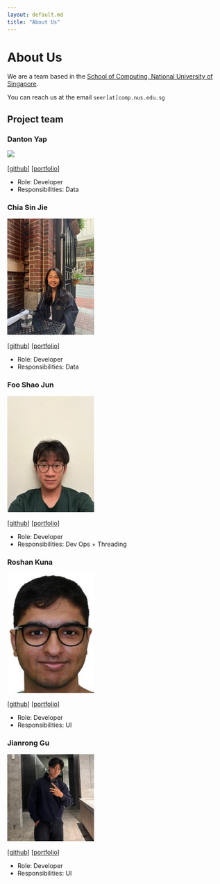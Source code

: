 ```yaml
---
layout: default.md
title: "About Us"
---
```


# About Us

We are a team based in the [School of Computing, National University of Singapore](http://www.comp.nus.edu.sg).

You can reach us at the email `seer[at]comp.nus.edu.sg`

## Project team

### Danton Yap

<img src="images/dnt0n.png" width="200px">

[[github](http://github.com/dnt0n)] [[portfolio](team/dnt0n.md)]

* Role: Developer
* Responsibilities: Data

### Chia Sin Jie 

<img src="images/sj-c.png" width="200px">

[[github](http://github.com/sjc)] [[portfolio](team/sjc.md)]

* Role: Developer
* Responsibilities: Data

### Foo Shao Jun

<img src="images/enamourous.png" width="200px">

[[github](http://github.com/enamourous)]
[[portfolio](team/enamourous.md)]

* Role: Developer
* Responsibilities: Dev Ops + Threading


### Roshan Kuna

<img src="images/roshan1572.png" width="200px">

[[github](https://github.com/Roshan1572)]
[[portfolio](team/roshan1572.md)]

* Role: Developer
* Responsibilities: UI

### Jianrong Gu

<img src="images/jianronggu.png" width="200px">

[[github](http://github.com/jianronggu)]
[[portfolio](team/jianronggu.md)]

* Role: Developer
* Responsibilities: UI
